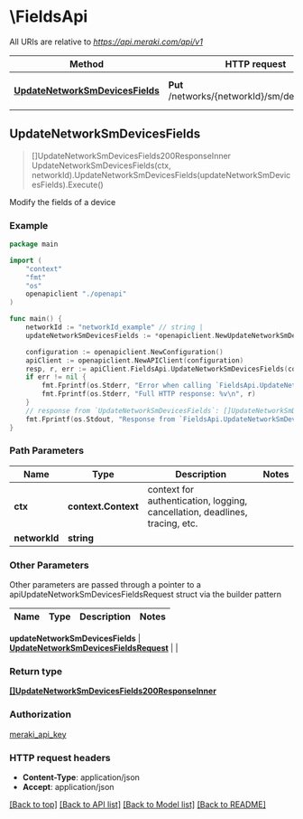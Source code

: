 # \FieldsApi

All URIs are relative to *https://api.meraki.com/api/v1*

Method | HTTP request | Description
------------- | ------------- | -------------
[**UpdateNetworkSmDevicesFields**](FieldsApi.md#UpdateNetworkSmDevicesFields) | **Put** /networks/{networkId}/sm/devices/fields | Modify the fields of a device



## UpdateNetworkSmDevicesFields

> []UpdateNetworkSmDevicesFields200ResponseInner UpdateNetworkSmDevicesFields(ctx, networkId).UpdateNetworkSmDevicesFields(updateNetworkSmDevicesFields).Execute()

Modify the fields of a device



### Example

```go
package main

import (
    "context"
    "fmt"
    "os"
    openapiclient "./openapi"
)

func main() {
    networkId := "networkId_example" // string | 
    updateNetworkSmDevicesFields := *openapiclient.NewUpdateNetworkSmDevicesFieldsRequest(*openapiclient.NewUpdateNetworkSmDevicesFieldsRequestDeviceFields()) // UpdateNetworkSmDevicesFieldsRequest | 

    configuration := openapiclient.NewConfiguration()
    apiClient := openapiclient.NewAPIClient(configuration)
    resp, r, err := apiClient.FieldsApi.UpdateNetworkSmDevicesFields(context.Background(), networkId).UpdateNetworkSmDevicesFields(updateNetworkSmDevicesFields).Execute()
    if err != nil {
        fmt.Fprintf(os.Stderr, "Error when calling `FieldsApi.UpdateNetworkSmDevicesFields``: %v\n", err)
        fmt.Fprintf(os.Stderr, "Full HTTP response: %v\n", r)
    }
    // response from `UpdateNetworkSmDevicesFields`: []UpdateNetworkSmDevicesFields200ResponseInner
    fmt.Fprintf(os.Stdout, "Response from `FieldsApi.UpdateNetworkSmDevicesFields`: %v\n", resp)
}
```

### Path Parameters


Name | Type | Description  | Notes
------------- | ------------- | ------------- | -------------
**ctx** | **context.Context** | context for authentication, logging, cancellation, deadlines, tracing, etc.
**networkId** | **string** |  | 

### Other Parameters

Other parameters are passed through a pointer to a apiUpdateNetworkSmDevicesFieldsRequest struct via the builder pattern


Name | Type | Description  | Notes
------------- | ------------- | ------------- | -------------

 **updateNetworkSmDevicesFields** | [**UpdateNetworkSmDevicesFieldsRequest**](UpdateNetworkSmDevicesFieldsRequest.md) |  | 

### Return type

[**[]UpdateNetworkSmDevicesFields200ResponseInner**](UpdateNetworkSmDevicesFields200ResponseInner.md)

### Authorization

[meraki_api_key](../README.md#meraki_api_key)

### HTTP request headers

- **Content-Type**: application/json
- **Accept**: application/json

[[Back to top]](#) [[Back to API list]](../README.md#documentation-for-api-endpoints)
[[Back to Model list]](../README.md#documentation-for-models)
[[Back to README]](../README.md)

